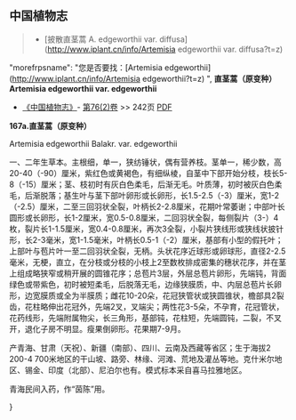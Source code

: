 
## 中国植物志

> * [披散直茎蒿  A.  edgeworthii var. diffusa](http://www.iplant.cn/info/Artemisia edgeworthii var. diffusa?t=z)

  "morefrpsname": "您是否要找：<span class='spantxt'>[Artemisia edgeworthii](http://www.iplant.cn/info/Artemisia edgeworthii?t=z) ",
**直茎蒿（原变种） Artemisia edgeworthii var. edgeworthii**

* [《中国植物志》](http://www.iplant.cn/frps)- [第76(2)卷](http://www.iplant.cn/frps/vol/76(2)) >> 242页 [PDF](http://www.iplant.cn/frps/pdf/76(2)/242.pdf)


**167a.直茎蒿（原变种）**

Artemisia edgeworthii Balakr. var. edgeworthii

一、二年生草本。主根细，单一，狭纺锤状，偶有营养枝。茎单一，稀少数，高20-40（-90）厘米，紫红色或黄褐色，有细纵棱，自茎中下部开始分枝，枝长5-8（-15）厘米；茎、枝初时有灰白色柔毛，后渐无毛。叶质薄，初时被灰白色柔毛，后渐脱落；基生叶与茎下部叶卵形或长卵形，长1.5-2.5（-3）厘米，宽1-2（-2.5）厘米，二至三回羽状全裂，叶柄长2-2.8厘米，花期叶常萎谢；中部叶长圆形或长卵形，长1-2厘米，宽0.5-0.8厘米，二回羽状全裂，每侧裂片（3-）4枚，裂片长1-1.5厘米，宽0.4-0.8厘米，再次3全裂，小裂片狭线形或狭线状披针形，长2-3毫米，宽1-1.5毫米，叶柄长0.5-1（-2）厘米，基部有小型的假托叶；上部叶与苞片叶一至二回羽状全裂，无柄。头状花序近球形或卵球形，直径2-2.5毫米，无梗，直立，在分枝或分枝的小枝上2至数枚排成密集的穗状花序，并在茎上组成略狭窄或稍开展的圆锥花序；总苞片3层，外层总苞片卵形，先端钝，背面绿色或带紫色，初时被短柔毛，后脱落无毛，边缘狭膜质，中、内层总苞片长卵形，边宽膜质或全为半膜质；雌花10-20朵，花冠狭管状或狭圆锥状，檐部具2裂齿，花柱略伸出花冠外，先端2叉，叉端尖；两性花3-5朵，不孕育，花冠管状，花药线形，先端附属物尖，长三角形，基部钝，花柱短，先端圆钝，二裂，不叉开，退化子房不明显。瘦果倒卵形。花果期7-9月。

产青海、甘肃（天祝）、新疆（南部）、四川、云南及西藏等省区；生于海拔2 200-4 700米地区的干山坡、路旁、林缘、河滩、荒地及灌丛等地。克什米尔地区、锡金、印度（北部）、尼泊尔也有。模式标本采自喜马拉雅地区。

青海民间入药，作“茵陈”用。



}